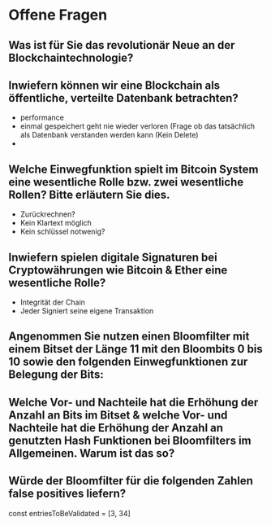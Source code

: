 # Offene Fragen

## Was ist für Sie das revolutionär Neue an der Blockchaintechnologie?



## Inwiefern können wir eine Blockchain als öffentliche, verteilte Datenbank betrachten?
- performance 
- einmal gespeichert geht nie wieder verloren (Frage ob das tatsächlich als Datenbank verstanden werden kann (Kein Delete)
- 

## Welche Einwegfunktion spielt im Bitcoin System eine wesentliche Rolle bzw. zwei wesentliche Rollen? Bitte erläutern Sie dies.
- Zurückrechnen?
- Kein Klartext möglich
- Kein schlüssel notwenig?

## Inwiefern spielen digitale Signaturen bei Cryptowährungen wie Bitcoin & Ether eine wesentliche Rolle?  
- Integrität der Chain
- Jeder Signiert seine eigene Transaktion

## Angenommen Sie nutzen einen Bloomfilter mit einem Bitset der Länge 11 mit den Bloombits 0 bis 10 sowie den folgenden Einwegfunktionen zur Belegung der Bits: 

## Welche Vor- und Nachteile hat die Erhöhung der Anzahl an Bits im Bitset & welche Vor- und Nachteile hat die Erhöhung der Anzahl an genutzten Hash Funktionen bei Bloomfilters im Allgemeinen. Warum ist das so?  

## Würde der Bloomfilter für die folgenden Zahlen false positives liefern?  
const entriesToBeValidated = [3, 34]  

